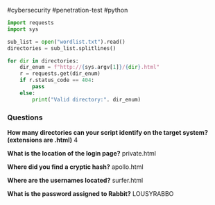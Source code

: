 #cybersecurity #penetration-test #python 

```python
import requests
import sys

sub_list = open("wordlist.txt").read()
directories = sub_list.splitlines()

for dir in directories:
	dir_enum = f"http://{sys.argv[1]}/{dir}.html"
	r = requests.get(dir_enum)
	if r.status_code == 404:
		pass
	else:
		print("Valid directory:". dir_enum)
```

### Questions

**How many directories can your script identify on the target system? (extensions are .html)**
4

**What is the location of the login page?**
private.html

**Where did you find a cryptic hash?**
apollo.html

**Where are the usernames located?**
surfer.html

**What is the password assigned to Rabbit?**
LOUSYRABBO

